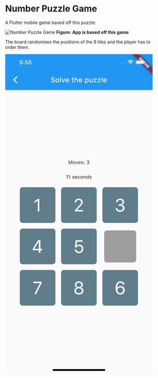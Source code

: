 # Number Puzzle Game

A Flutter mobile game based off this puzzle:

![Number Puzzle Game](https://community.hubitat.com/uploads/default/original/3X/6/a/6af5f030af6bb5b5f684b79fe16e4ca30ae9d595.jpeg)
**Figure: App is based off this game**

The board randomises the positions of the 8 tiles and the player has to order them.

![app screenshot](screenshot.png)

